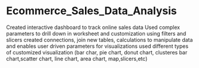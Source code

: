 # Ecommerce_Sales_Data_Analysis
Created interactive dashboard to track online sales data
Used complex parameters to drill down in worksheet and customization using filters and slicers
created connections, join new tables, calculations to manipulate data and enables user driven parameters for visualizations
used different types of customized visualization (bar char, pie chart, donut chart, clusteres bar chart,scatter chart, line chart, area chart, map,slicers,etc)
